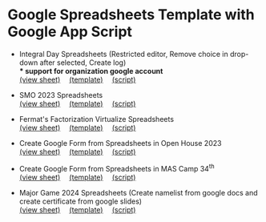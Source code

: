 <h1> Google Spreadsheets Template with Google App Script</h1> 

* Integral Day Spreadsheets (Restricted editor, Remove choice in drop-down after selected, Create log)\
**\* support for organization google account**\
<a href="https://docs.google.com/spreadsheets/d/1mbdinVrVSfCOg-IhTKS9wijIrcD6kpU6OI8CuOUQBnM/view">(view sheet)</a>&emsp;
<a href="https://docs.google.com/spreadsheets/d/1mbdinVrVSfCOg-IhTKS9wijIrcD6kpU6OI8CuOUQBnM/template/preview">(template)</a>&emsp;
<a href="https://github.com/Sunn24/Google_App_Script_Project/blob/main/Integral%20Day.gs">(script)</a>

* SMO 2023 Spreadsheets\
<a href="https://docs.google.com/spreadsheets/d/1CnQyU8MZCyiXljuRo4zY8-sYZIzswMlbsmnQF4Jx750/view">(view sheet)</a>&emsp;
<a href="https://docs.google.com/spreadsheets/d/1CnQyU8MZCyiXljuRo4zY8-sYZIzswMlbsmnQF4Jx750/template/preview">(template)</a>&emsp;
<a href="https://github.com/Sunn24/Google_App_Script_Project/blob/main/SMO%20Google%20Sheet.gs">(script)</a>

* Fermat's Factorization Virtualize Spreadsheets\
<a href="https://docs.google.com/spreadsheets/d/1lInRBG6kQhh8O2SUpPTJ9NZ_3vZ3i2rk4NBUNAxkiGA/view">(view sheet)</a>&emsp;
<a href="https://docs.google.com/spreadsheets/d/1lInRBG6kQhh8O2SUpPTJ9NZ_3vZ3i2rk4NBUNAxkiGA/template/preview">(template)</a>&emsp;
<a href="https://github.com/Sunn24/Google_App_Script_Project/blob/main/Fermat's%20Factorization.gs">(script)</a>

* Create Google Form from Spreadsheets in Open House 2023\
<a href="https://docs.google.com/spreadsheets/d/1FIUapGxNPEG6yHmHmzRlSbHXz49ZMt2kjlBTaOogrAE/view">(view sheet)</a>&emsp;
<a href="https://docs.google.com/spreadsheets/d/1FIUapGxNPEG6yHmHmzRlSbHXz49ZMt2kjlBTaOogrAE/template/preview">(template)</a>&emsp;
<a href="https://github.com/Sunn24/Google_App_Script_Project/blob/main/Google%20Form%20Create%20(Open%20House).gs">(script)</a>

* Create Google Form from Spreadsheets in MAS Camp 34<sup>th</sup>\
<a href="https://docs.google.com/spreadsheets/d/1cjsme_qg9R8hskDV-ireEaR5xnIwCetusq0rgXeuMD8/view">(view sheet)</a>&emsp;
<a href="https://docs.google.com/spreadsheets/d/1cjsme_qg9R8hskDV-ireEaR5xnIwCetusq0rgXeuMD8/template/preview">(template)</a>&emsp;
<a href="https://github.com/Sunn24/Google_App_Script_Project/blob/main/Google%20Form%20Create%20(MAS%20Camp).gs">(script)</a>

* Major Game 2024 Spreadsheets (Create namelist from google docs and create certificate from google slides)\
<a href="https://docs.google.com/spreadsheets/d/1GCaPG_1-49phUsrsGEOZjv31dljlD6LRCnvPGwl6Pm8/view">(view sheet)</a>&emsp;
<a href="https://docs.google.com/spreadsheets/d/1GCaPG_1-49phUsrsGEOZjv31dljlD6LRCnvPGwl6Pm8/template/preview">(template)</a>&emsp;
<a href="https://github.com/Sunn24/Google_App_Script_Project/blob/main/Major%20game%202024.gs">(script)</a>
